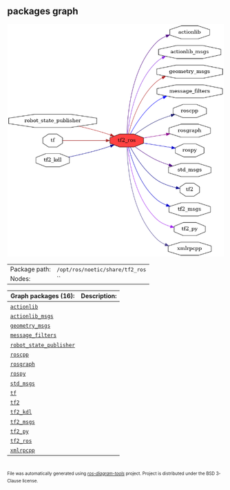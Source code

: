<!--
File was automatically generated using 'ros-diagram-tools' project.
Project is distributed under the BSD 3-Clause license.
-->

## packages graph

[![tf2_ros](tf2_ros.png "tf2_ros")](tf2_ros.png)

|     |     |
| --- | --- |
| Package path: | `/opt/ros/noetic/share/tf2_ros` |
| Nodes: | `` |


| Graph packages (16): | Description: |
| -------------------- | ------------ |
| [`actionlib`](actionlib.html) |  |
| [`actionlib_msgs`](actionlib_msgs.html) |  |
| [`geometry_msgs`](geometry_msgs.html) |  |
| [`message_filters`](message_filters.html) |  |
| [`robot_state_publisher`](robot_state_publisher.html) |  |
| [`roscpp`](roscpp.html) |  |
| [`rosgraph`](rosgraph.html) |  |
| [`rospy`](rospy.html) |  |
| [`std_msgs`](std_msgs.html) |  |
| [`tf`](tf.html) |  |
| [`tf2`](tf2.html) |  |
| [`tf2_kdl`](tf2_kdl.html) |  |
| [`tf2_msgs`](tf2_msgs.html) |  |
| [`tf2_py`](tf2_py.html) |  |
| [`tf2_ros`](tf2_ros.html) |  |
| [`xmlrpcpp`](xmlrpcpp.html) |  |


</br>
<font size="1">
File was automatically generated using <a href="https://github.com/anetczuk/ros-diagram-tools"><i>ros-diagram-tools</i></a> project.
Project is distributed under the BSD 3-Clause license.
</font>
